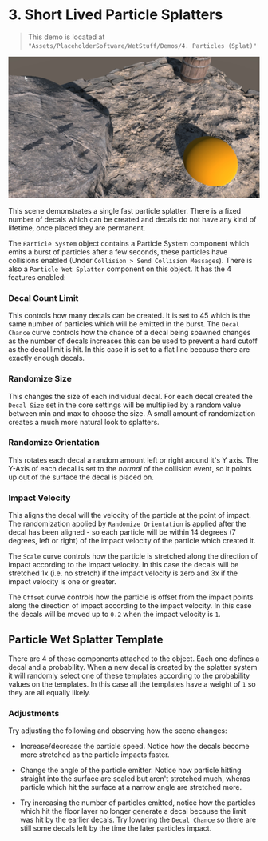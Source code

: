 # 3. Short Lived Particle Splatters

> This demo is located at `"Assets/PlaceholderSoftware/WetStuff/Demos/4. Particles (Splat)"`

![Demo Scene 4](../images/DemoScene4Particles.png)

This scene demonstrates a single fast particle splatter. There is a fixed number of decals which can be created and decals do not have any kind of lifetime, once placed they are permanent.

The `Particle System` object contains a Particle System component which emits a burst of particles after a few seconds, these particles have collisions enabled (Under `Collision > Send Collision Messages`). There is also a `Particle Wet Splatter` component on this object. It has the 4 features enabled:

### Decal Count Limit

This controls how many decals can be created. It is set to 45 which is the same number of particles which will be emitted in the burst. The `Decal Chance` curve controls how the chance of a decal being spawned changes as the number of decals increases this can be used to prevent a hard cutoff as the decal limit is hit. In this case it is set to a flat line because there are exactly enough decals.

### Randomize Size

This changes the size of each individual decal. For each decal created the `Decal Size` set in the core settings will be multiplied by a random value between min and max to choose the size. A small amount of randomization creates a much more natural look to splatters.

### Randomize Orientation

This rotates each decal a random amount left or right around it's Y axis. The Y-Axis of each decal is set to the _normal_ of the collision event, so it points up out of the surface the decal is placed on.

### Impact Velocity

This aligns the decal will the velocity of the particle at the point of impact. The randomization applied by `Randomize Orientation` is applied after the decal has been aligned - so each particle will be within 14 degrees (7 degrees, left or right) of the impact velocity of the particle which created it.

The `Scale` curve controls how the particle is stretched along the direction of impact according to the impact velocity. In this case the decals will be stretched 1x (i.e. no stretch) if the impact velocity is zero and 3x if the impact velocity is one or greater.

The `Offset` curve controls how the particle is offset from the impact points along the direction of impact according to the impact velocity. In this case the decals will be moved up to `0.2` when the impact velocity is `1`.

## Particle Wet Splatter Template

There are 4 of these components attached to the object. Each one defines a decal and a probability. When a new decal is created by the splatter system it will randomly select one of these templates according to the probability values on the templates. In this case all the templates have a weight of `1` so they are all equally likely.

### Adjustments

Try adjusting the following and observing how the scene changes:

 - Increase/decrease the particle speed. Notice how the decals become more stretched as the particle impacts faster.

 - Change the angle of the particle emitter. Notice how particle hitting straight into the surface are scaled but aren't stretched much, wheras particle which hit the surface at a narrow angle are stretched more.

 - Try increasing the number of particles emitted, notice how the particles which hit the floor layer no longer generate a decal because the limit was hit by the earlier decals. Try lowering the `Decal Chance` so there are still some decals left by the time the later particles impact.